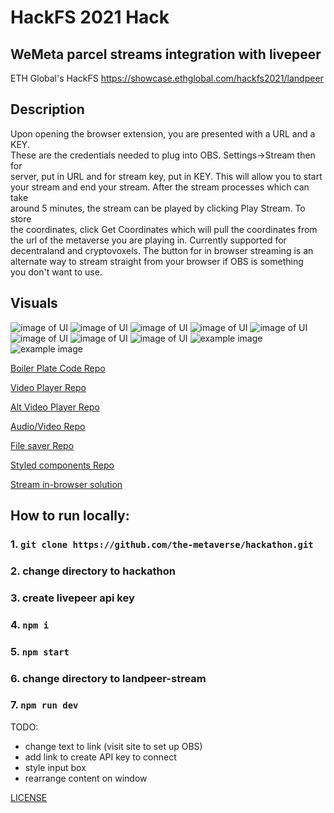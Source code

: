 # HackFS 2021 Hack

## WeMeta parcel streams integration with livepeer
ETH Global's HackFS
https://showcase.ethglobal.com/hackfs2021/landpeer

## Description
Upon opening the browser extension, you are presented with a URL and a KEY. <br/>
These are the credentials needed to plug into OBS. Settings->Stream then for <br/>
server, put in URL and for stream key, put in KEY. This will allow you to start <br/>
 your stream and end your stream. After the stream processes which can take <br/>
 around 5 minutes, the stream can be played by clicking Play Stream. To store <br/>
 the coordinates, click Get Coordinates which will pull the coordinates from <br/>
 the url of the metaverse you are playing in. Currently supported for <br/>
 decentraland and cryptovoxels. The button for in browser streaming is an <br/>
 alternate way to stream straight from your browser if OBS is something <br/>
 you don't want to use. <br/>

## Visuals
![image of UI](UI/current_UI.png)
![image of UI](UI/current_UI_1.png)
![image of UI](UI/current_UI_2.png)
![image of UI](UI/current_UI_3.png)
![image of UI](UI/current_UI_4.png)
![image of UI](UI/current_UI_5.png)
![image of UI](UI/current_UI_6.png)
![image of UI](UI/current_UI_7.png)
![example image](UI/example_image.png)
![example image](UI/example_image_1.png)


[Boiler Plate Code Repo](https://github.com/upmostly/react-chrome-extension.git)

[Video Player Repo](https://github.com/google/shaka-player)

[Alt Video Player Repo](https://github.com/video-react/video-react)

[Audio/Video Repo](https://github.com/muaz-khan/RecordRTC)

[File saver Repo](https://github.com/eligrey/FileSaver.js)

[Styled components Repo](https://github.com/styled-components/styled-components)

[Stream in-browser solution](https://github.com/carrabre/landpeer-stream)

## How to run locally:
### 1. `git clone https://github.com/the-metaverse/hackathon.git`
### 2. change directory to hackathon
### 3. create livepeer api key
### 4. `npm i`
### 5. `npm start`
### 6. change directory to landpeer-stream
### 7. `npm run dev`

TODO: 
- change text to link (visit site to set up OBS)
- add link to create API key to connect
- style input box
- rearrange content on window

[LICENSE](LICENSE)
